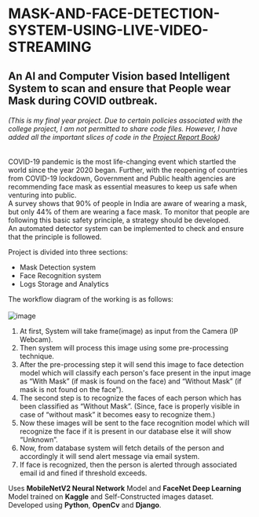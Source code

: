 # MASK-AND-FACE-DETECTION-SYSTEM-USING-LIVE-VIDEO-STREAMING
## An AI and Computer Vision based Intelligent System to scan and ensure that People wear Mask during COVID outbreak.

###### (This is my final year project. Due to certain policies associated with the college project, I am not permitted to share code files. However, I have added all the important slices of code in the [Project Report Book](https://github.com/sherwin2001/MASK-AND-FACE-DETECTION-SYSTEM-USING-LIVE-VIDEO-STREAMING/blob/master/Project_ReportBook.pdf))  
COVID-19 pandemic is the most life-changing event which startled the world since the year 2020 began.
Further, with the reopening of countries from COVID-19 lockdown, Government and Public health agencies are recommending face mask as essential measures to keep us safe when venturing into public.  
A survey shows that 90% of people in India are aware of wearing a mask, but only 44% of them are wearing a face mask. To monitor that people are following this basic safety principle, a strategy should be developed.  
An automated detector system can be implemented to check and ensure that the principle is followed.  

Project is divided into three sections:
- Mask Detection system
- Face Recognition system
- Logs Storage and Analytics

The workflow diagram of the working is as follows:  <br></br>
![image](https://user-images.githubusercontent.com/64347893/201297478-4a6d3d19-8b96-440f-a889-cadeb4d6d6fc.png) 

1. At first, System will take frame(image) as input from the Camera (IP Webcam).  
2. Then system will process this image using some pre-processing technique.  
3. After the pre-processing step it will send this image to face detection model which will classify each person's face present in the input image as “With Mask” (if mask is found on the face) and “Without Mask” (if mask is not found on the face”).  
4. The second step is to recognize the faces of each person which has been classified as “Without Mask”. (Since, face is properly visible in case of “without mask” it becomes easy to recognize them.)  
5. Now these images will be sent to the face recognition model which will recognize the face if it is present in our database else it will show “Unknown”.  
6. Now, from database system will fetch details of the person and accordingly it will send alert message via email system.
7. If face is recognized, then the person is alerted through associated email id and fined if threshold exceeds.

Uses **MobileNetV2 Neural Network** Model and **FaceNet Deep Learning** Model trained on **Kaggle** and Self-Constructed images dataset.  
Developed using **Python**, **OpenCv** and **Django**.
